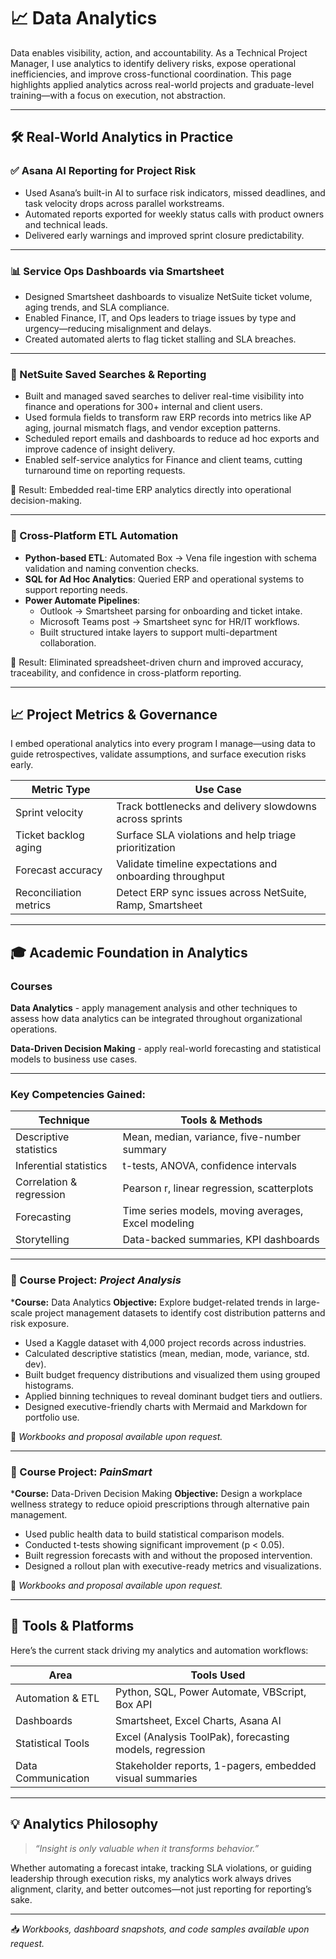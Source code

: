 # 📈 Data Analytics

Data enables visibility, action, and accountability. As a Technical Project Manager, I use analytics to identify delivery risks, expose operational inefficiencies, and improve cross-functional coordination. This page highlights applied analytics across real-world projects and graduate-level training—with a focus on execution, not abstraction.

---

## 🛠 Real-World Analytics in Practice

### ✅ Asana AI Reporting for Project Risk

- Used Asana’s built-in AI to surface risk indicators, missed deadlines, and task velocity drops across parallel workstreams.
- Automated reports exported for weekly status calls with product owners and technical leads.
- Delivered early warnings and improved sprint closure predictability.

---

### 📊 Service Ops Dashboards via Smartsheet

- Designed Smartsheet dashboards to visualize NetSuite ticket volume, aging trends, and SLA compliance.
- Enabled Finance, IT, and Ops leaders to triage issues by type and urgency—reducing misalignment and delays.
- Created automated alerts to flag ticket stalling and SLA breaches.

---

### 🧾 NetSuite Saved Searches & Reporting

- Built and managed saved searches to deliver real-time visibility into finance and operations for 300+ internal and client users.
- Used formula fields to transform raw ERP records into metrics like AP aging, journal mismatch flags, and vendor exception patterns.
- Scheduled report emails and dashboards to reduce ad hoc exports and improve cadence of insight delivery.
- Enabled self-service analytics for Finance and client teams, cutting turnaround time on reporting requests.

📌 Result: Embedded real-time ERP analytics directly into operational decision-making.

---

### 🔁 Cross-Platform ETL Automation

- **Python-based ETL**: Automated Box → Vena file ingestion with schema validation and naming convention checks.
- **SQL for Ad Hoc Analytics**: Queried ERP and operational systems to support reporting needs.
- **Power Automate Pipelines**:
  - Outlook → Smartsheet parsing for onboarding and ticket intake.
  - Microsoft Teams post → Smartsheet sync for HR/IT workflows.
  - Built structured intake layers to support multi-department collaboration.

📌 Result: Eliminated spreadsheet-driven churn and improved accuracy, traceability, and confidence in cross-platform reporting.

---

## 📈 Project Metrics & Governance

I embed operational analytics into every program I manage—using data to guide retrospectives, validate assumptions, and surface execution risks early.

| Metric Type            | Use Case                                                  |
|------------------------|-----------------------------------------------------------|
| Sprint velocity        | Track bottlenecks and delivery slowdowns across sprints  |
| Ticket backlog aging   | Surface SLA violations and help triage prioritization    |
| Forecast accuracy      | Validate timeline expectations and onboarding throughput |
| Reconciliation metrics | Detect ERP sync issues across NetSuite, Ramp, Smartsheet |

---

## 🎓 Academic Foundation in Analytics

### Courses

**Data Analytics** - apply management analysis and other techniques to assess how data analytics can be integrated throughout organizational operations. 

**Data-Driven Decision Making** - apply real-world forecasting and statistical models to business use cases.

---

### Key Competencies Gained:

| Technique               | Tools & Methods                                     |
|-------------------------|----------------------------------------------------|
| Descriptive statistics  | Mean, median, variance, five-number summary        |
| Inferential statistics  | t-tests, ANOVA, confidence intervals               |
| Correlation & regression| Pearson r, linear regression, scatterplots         |
| Forecasting             | Time series models, moving averages, Excel modeling|
| Storytelling            | Data-backed summaries, KPI dashboards              |

---

### 💊 Course Project: *Project Analysis*

***Course:** Data Analytics
**Objective:** Explore budget-related trends in large-scale project management datasets to identify cost distribution patterns and risk exposure.

- Used a Kaggle dataset with 4,000 project records across industries.
- Calculated descriptive statistics (mean, median, mode, variance, std. dev).
- Built budget frequency distributions and visualized them using grouped histograms.
- Applied binning techniques to reveal dominant budget tiers and outliers.
- Designed executive-friendly charts with Mermaid and Markdown for portfolio use.

📁 *Workbooks and proposal available upon request.*

---

### 💊 Course Project: *PainSmart*

***Course:** Data-Driven Decision Making
**Objective:** Design a workplace wellness strategy to reduce opioid prescriptions through alternative pain management.

- Used public health data to build statistical comparison models.
- Conducted t-tests showing significant improvement (p < 0.05).
- Built regression forecasts with and without the proposed intervention.
- Designed a rollout plan with executive-ready metrics and visualizations.

📁 *Workbooks and proposal available upon request.*

---

## 🔧 Tools & Platforms

Here’s the current stack driving my analytics and automation workflows:

| Area               | Tools Used                                               |
|--------------------|----------------------------------------------------------|
| Automation & ETL   | Python, SQL, Power Automate, VBScript, Box API           |
| Dashboards         | Smartsheet, Excel Charts, Asana AI                       |
| Statistical Tools  | Excel (Analysis ToolPak), forecasting models, regression |
| Data Communication | Stakeholder reports, 1-pagers, embedded visual summaries |

---

## 💡 Analytics Philosophy

> *“Insight is only valuable when it transforms behavior.”*

Whether automating a forecast intake, tracking SLA violations, or guiding leadership through execution risks, my analytics work always drives alignment, clarity, and better outcomes—not just reporting for reporting’s sake.

---

📥 *Workbooks, dashboard snapshots, and code samples available upon request.*
